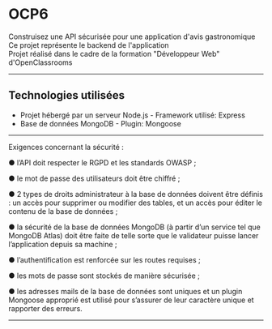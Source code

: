 # OCP6 
Construisez une API sécurisée pour une application d'avis gastronomique  
Ce projet représente le backend de l'application  
Projet réalisé dans le cadre de la formation "Développeur Web" d'OpenClassrooms
***********************************
## Technologies utilisées  
* Projet hébergé par un serveur Node.js - Framework utilisé:  Express
* Base de données MongoDB - Plugin: Mongoose
************

Exigences concernant la sécurité :

● l’API doit respecter le RGPD et les standards OWASP ;

● le mot de passe des utilisateurs doit être chiffré ;

● 2 types de droits administrateur à la base de données doivent être définis : un accès
pour supprimer ou modifier des tables, et un accès pour éditer le contenu de la base
de données ;

● la sécurité de la base de données MongoDB (à partir d’un service tel que MongoDB
Atlas) doit être faite de telle sorte que le validateur puisse lancer l’application depuis
sa machine ;

● l’authentification est renforcée sur les routes requises ;

● les mots de passe sont stockés de manière sécurisée ;

● les adresses mails de la base de données sont uniques et un plugin Mongoose
approprié est utilisé pour s’assurer de leur caractère unique et rapporter des erreurs.
***********************************
